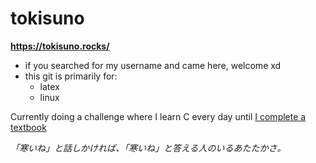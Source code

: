# tokisuno
**https://tokisuno.rocks/**
- if you searched for my username and came here, welcome xd
- this git is primarily for:
  * latex
  * linux

Currently doing a challenge where I learn C every day until [I complete a textbook](https://github.com/tokisuno/learning-c)

*「寒いね」と話しかければ、「寒いね」と答える人のいるあたたかさ。*
